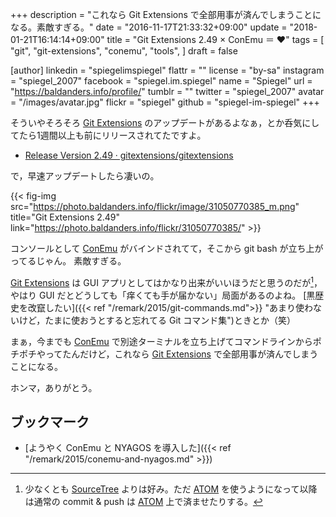 +++
description = "これなら Git Extensions で全部用事が済んでしまうことになる。素敵すぎる。"
date = "2016-11-17T21:33:32+09:00"
update = "2018-01-21T16:14:14+09:00"
title = "Git Extensions 2.49 × ConEmu ＝ ♥"
tags = [
  "git",
  "git-extensions",
  "conemu",
  "tools",
]
draft = false

[author]
  linkedin = "spiegelimspiegel"
  flattr = ""
  license = "by-sa"
  instagram = "spiegel_2007"
  facebook = "spiegel.im.spiegel"
  name = "Spiegel"
  url = "https://baldanders.info/profile/"
  tumblr = ""
  twitter = "spiegel_2007"
  avatar = "/images/avatar.jpg"
  flickr = "spiegel"
  github = "spiegel-im-spiegel"
+++

そういやそろそろ [Git Extensions] のアップデートがあるよなぁ，とか呑気にしてたら1週間以上も前にリリースされてたですよ。

- [Release Version 2.49 · gitextensions/gitextensions](https://github.com/gitextensions/gitextensions/releases/tag/v2.49)

で，早速アップデートしたら凄いの。

{{< fig-img src="https://photo.baldanders.info/flickr/image/31050770385_m.png" title="Git Extensions 2.49" link="https://photo.baldanders.info/flickr/31050770385/" >}}

コンソールとして [ConEmu] がバインドされてて，そこから git bash が立ち上がってるじゃん。
素敵すぎる。

[Git Extensions] は GUI アプリとしてはかなり出来がいいほうだと思うのだが[^st]，やはり GUI だとどうしても「痒くても手が届かない」局面があるのよね。
[黒歴史を改竄したい]({{< ref "/remark/2015/git-commands.md">}} "あまり使わないけど，たまに使おうとすると忘れてる Git コマンド集")ときとか（笑）

[^st]: 少なくとも [SourceTree] よりは好み。ただ [ATOM] を使うようになって以降は通常の commit & push は [ATOM] 上で済ませたりする。

まぁ，今までも [ConEmu] で別途ターミナルを立ち上げてコマンドラインからポチポチやってたんだけど，これなら [Git Extensions] で全部用事が済んでしまうことになる。

ホンマ，ありがとう。

## ブックマーク

- [ようやく ConEmu と NYAGOS を導入した]({{< ref "/remark/2015/conemu-and-nyagos.md" >}})

[Git Extensions]: https://gitextensions.github.io/
[ConEmu]: https://conemu.github.io/ "ConEmu - Handy Windows Terminal"
[SourceTree]: https://www.sourcetreeapp.com/ "SourceTree | Free Git and Hg Client for Mac and Windows"
[ATOM]: https://atom.io/ "Atom"
